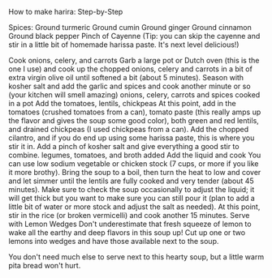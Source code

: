 How to make harira: Step-by-Step

Spices:
Ground turmeric
Ground cumin
Ground ginger
Ground cinnamon
Ground black pepper
Pinch of Cayenne (Tip: you can skip the cayenne and stir in a little bit of homemade harissa paste. It's next level delicious!)

Cook onions, celery, and carrots
Garb a large pot or Dutch oven (this is the one I use) and cook up the chopped onions, celery and carrots in a bit of extra virgin olive oil until softened a bit (about 5 minutes). Season with kosher salt and add the garlic and spices and cook another minute or so (your kitchen will smell amazing)
onions, celery, carrots and spices cooked in a pot
Add the tomatoes, lentils, chickpeas
At this point, add in the tomatoes (crushed tomatoes from a can), tomato paste (this really amps up the flavor and gives the soup some good color), both green and red lentils, and drained chickpeas (I used chickpeas from a can). Add the chopped cilantro, and if you do end up using some harissa paste, this is where you stir it in. Add a pinch of kosher salt and give everything a good stir to combine.
legumes, tomatoes, and broth added
Add the liquid and cook
You can use low sodium vegetable or chicken stock (7 cups, or more if you like it more brothy). Bring the soup to a boil, then turn the heat to low and cover and let simmer until the lentils are fully cooked and very tender (about 45 minutes). Make sure to check the soup occasionally to adjust the liquid; it will get thick but you want to make sure you can still pour it (plan to add a little bit of water or more stock and adjust the salt as needed).
At this point, stir in the rice (or broken vermicelli) and cook another 15 minutes.
Serve with Lemon Wedges
Don't underestimate that fresh squeeze of lemon to wake all the earthy and deep flavors in this soup up! Cut up one or two lemons into wedges and have those available next to the soup.

You don't need much else to serve next to this hearty soup, but a little warm pita bread won't hurt.
